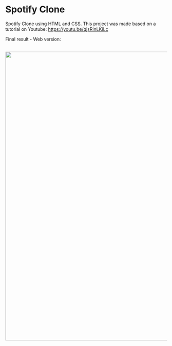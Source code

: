 # Spotify Clone 

Spotify Clone using HTML and CSS.
This project was made based on a tutorial on Youtube: https://youtu.be/qjsRinLKiLc

Final result - Web version:

<br>
<div align="center">
<img src="https://user-images.githubusercontent.com/87499710/166965087-1f1ac594-5b5b-490f-bd43-dbfcdfd76865.gif" width="900px"/>
</div>
